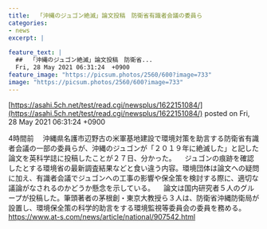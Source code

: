 ```yaml
---
title:  「沖縄のジュゴン絶滅」論文投稿　防衛省有識者会議の委員ら  
categories:
- news
excerpt: |
  
feature_text: |
  ##  「沖縄のジュゴン絶滅」論文投稿　防衛省...
  Fri, 28 May 2021 06:31:24  +0900
feature_image: "https://picsum.photos/2560/600?image=733"
image: "https://picsum.photos/2560/600?image=733"
---
```


[https://asahi.5ch.net/test/read.cgi/newsplus/1622151084/](https://asahi.5ch.net/test/read.cgi/newsplus/1622151084/)
posted on Fri, 28 May 2021 06:31:24  +0900

<!--more-->

4時間前 　沖縄県名護市辺野古の米軍基地建設で環境対策を助言する防衛省有識者会議の一部の委員らが、沖縄のジュゴンが「２０１９年に絶滅した」と記した論文を英科学誌に投稿したことが２７日、分かった。 　ジュゴンの痕跡を確認したとする環境省の最新調査結果などと食い違う内容。環境団体は論文への疑問に加え、有識者会議でジュゴンへの工事の影響や保全策を検討する際に、適切な議論がなされるのかどうか懸念を示している。 　論文は国内研究者５人のグループが投稿した。筆頭著者の茅根創・東京大教授ら３人は、防衛省沖縄防衛局が設置し、環境保全策の科学的助言をする環境監視等委員会の委員を務める。 https://www.at-s.com/news/article/national/907542.html
